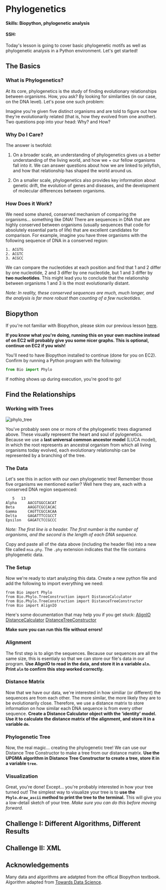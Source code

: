 # Phylogenetics
#### Skills: Biopython, phylogenetic analysis

#### SSH: 

Today's lesson is going to cover basic phylogenetic motifs as well as phylogenetic analysis in a Python environment. Let's get started!

## The Basics
### What is Phylogenetics?

At its core, phylogenetics is the study of finding evolutionary relationships between organisms. How, you ask? By looking for similarities (in our case, on the DNA level). Let's pose one such problem:

Imagine you're given five distinct organisms and are told to figure out how they're evolutionarily related (that is, how they evolved from one another). Two questions pop into your head: Why? and How?

### Why Do I Care?

The answer is twofold:

1. On a broader scale, an understanding of phylogenetics gives us a better understanding of the living world, and how we + our fellow organisms fall into it. We can answer questions about how we are linked to jellyfish, and how that relationship has shaped the world around us.

2. On a smaller scale, phylogenetics also provides key information about genetic drift, the evolution of genes and diseases, and the development of molecular differences between organisms. 

### How Does it Work?

We need some shared, conserved mechanism of comparing the organisms... something like DNA! There are sequences in DNA that are highly conserved between organisms (usually sequences that code for absolutely essential parts of life) that are excellent candidates for comparison. For example, imagine you have three organisms with the following sequence of DNA in a conserved region:

```
1. ACGTG
2. ACGTC
3. ACGCC
```

We can compare the nucleotides at each position and find that 1 and 2 differ by one nucleotide, 2 and 3 differ by one nucleotide, but 1 and 3 differ by **two nucleotides**. This might lead you to conclude that the relationship between organisms 1 and 3 is the most evolutionarily distant.

*Note: In reality, these conserved sequences are much, much longer, and the analysis is far more robust than counting of a few nucleotides.*

## Biopython

If you're not familiar with Biopython, please skim our previous lesson [here](https://github.com/sabeelmansuri/binf_crash_course/blob/master/4_Biopython.md). 

**If you know what you're doing, running this on your own machine instead of on EC2 will probably give you some nicer graphs. This is optional, continue on EC2 if you wish!**

You'll need to have Biopython installed to continue (done for you on EC2). Confirm by running a Python program with the following:

```python
from Bio import Phylo
```

If nothing shows up during execution, you're good to go!

## Find the Relationships
### Working with Trees

![phylo_tree](https://cdn.kastatic.org/ka-perseus-images/56c951f23a9092f45b66768ff611fca6debf9294.png)

You've probably seen one or more of the phylogenetic trees diagramed above. These visually represent the heart and soul of pylogenetics. Because we use a **last universal common ancestor model** (LUCA model), in which the root represents an ancestral organism from which all living organisms today evolved, each evolutionary relationship can be represented by a branching of the tree.

### The Data
Let's see this in action with our own phylogenetic tree! Remember those five organisms we mentioned earlier? Well here they are, each with a conserved DNA region sequenced:
```
   5   13
Alpha     AACGTGGCCACAT
Beta      AAGGTCGCCACAC
Gamma     CAGTTCGCCACAA
Delta     GAGATTTCCGCCT
Epsilon   GAGATCTCCGCCC
```
*Note: The first line is a header. The first number is the number of organisms, and the second is the length of each DNA sequence.*

Copy and paste all of the data above (including the header file) into a new file called `msa.phy`. The `.phy` extension indicates that the file contains phylogenetic data.

### The Setup

Now we're ready to start analyzing this data. Create a new python file and add the following to import everything we need:
```
from Bio import Phylo
from Bio.Phylo.TreeConstruction import DistanceCalculator
from Bio.Phylo.TreeConstruction import DistanceTreeConstructor
from Bio import AlignIO
```

Here's some documentation that may help you if you get stuck:
[AlignIO](https://biopython.org/DIST/docs/api/Bio.AlignIO-module.html)
[DistanceCalculator](https://biopython.org/DIST/docs/api/Bio.Phylo.TreeConstruction.DistanceCalculator-class.html)
[DistanceTreeConstructor](https://biopython.org/DIST/docs/api/Bio.Phylo.TreeConstruction.DistanceTreeConstructor-class.html)

**Make sure you can run this file without errors!**

### Alignment

The first step is to align the sequences. Because our sequences are all the same size, this is esentialy so that we can store our file's data in our program. **Use AlignIO to read in the data, and store it in a variable `aln`. Print `aln` to confirm this step worked correctly.**

### Distance Matrix

Now that we have our data, we're interested in how similiar (or different) the sequences are from each other. The more similar, the more likely they are to be evolutionarily close. Therefore, we use a distance matrix to store information on how similar each DNA sequence is from every other sequence. **Create a Distance Calculator object with the 'identity' model. Use it to calculate the distance matrix of the alignment, and store it in a variable `dm`.** 

### Phylogenetic Tree

Now, the real magic... creating the phylogenetic tree! We can use our Distance Tree Constructor to make a tree from our distance matrix. **Use the UPGMA algorithm in Distance Tree Constructor to create a tree, store it in a variable `tree`.**

### Visualization

Great, you're done! Except... you're probably interested in how your tree turned out! The simplest way to visualize your tree is to **use the `Phylo.draw_ascii` method to print the tree to the terminal.** This will give you a low-detail sketch of your tree. *Make sure you can do this before moving forward.*

## Challenge I: Different Algorithms, Different Results

## Challenge II: XML



## Acknowledgements
Many data and algorithms are adatpted from the offical Biopython textbook.
Algorithm adapted from [Towards Data Science](https://towardsdatascience.com/).
